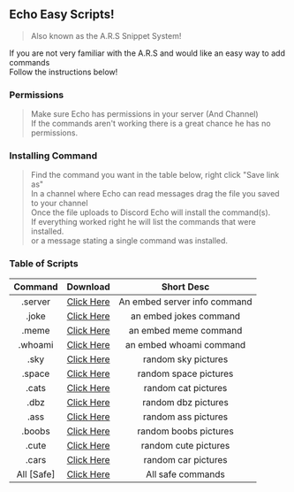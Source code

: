 ## Echo Easy Scripts!
> Also known as the A.R.S Snippet System!  
  
If you are not very familiar with the A.R.S and would like an easy way to add commands  
Follow the instructions below!
  
### Permissions
> Make sure Echo has permissions in your server (And Channel)  
If the commands aren't working there is a great chance he has no permissions.  
  
### Installing Command
> Find the command you want in the table below, right click "Save link as"  
In a channel where Echo can read messages drag the file you saved to your channel  
Once the file uploads to Discord Echo will install the command(s).  
If everything worked right he will list the commands that were installed.  
or a message stating a single command was installed.  
  
### Table of Scripts
| Command | Download | Short Desc |  
| :--: | :--: | :--: |  
| .server | [Click Here](https://raw.githubusercontent.com/proxikal/Echo/master/EasyScripts/embed.server.snippet.ars) | An embed server info command |
| .joke | [Click Here](https://raw.githubusercontent.com/proxikal/Echo/master/EasyScripts/embed.jokes.snippet.ars) | an embed jokes command |
| .meme | [Click Here](https://raw.githubusercontent.com/proxikal/Echo/master/EasyScripts/embed.meme.snippet.ars) | an embed meme command |
| .whoami | [Click Here](https://raw.githubusercontent.com/proxikal/Echo/master/EasyScripts/embed.whoami.snippet.ars) | an embed whoami command |
| .sky | [Click Here](https://raw.githubusercontent.com/proxikal/Echo/master/EasyScripts/sky.snippet.ars) | random sky pictures |
| .space | [Click Here](https://raw.githubusercontent.com/proxikal/Echo/master/EasyScripts/space.snippet.ars) | random space pictures |
| .cats | [Click Here](https://raw.githubusercontent.com/proxikal/Echo/master/EasyScripts/cats.snippet.ars) | random cat pictures |
| .dbz | [Click Here](https://raw.githubusercontent.com/proxikal/Echo/master/EasyScripts/dbz.snippet.ars) | random dbz pictures |
| .ass | [Click Here](https://raw.githubusercontent.com/proxikal/Echo/master/EasyScripts/ass.snippet.ars) | random ass pictures |
| .boobs | [Click Here](https://raw.githubusercontent.com/proxikal/Echo/master/EasyScripts/boobs.snippet.ars) | random boobs pictures |
| .cute | [Click Here](https://raw.githubusercontent.com/proxikal/Echo/master/EasyScripts/cute.snippet.ars) | random cute pictures |
| .cars | [Click Here](https://raw.githubusercontent.com/proxikal/Echo/master/EasyScripts/cars.snippet.ars) | random car pictures |
| All [Safe] | [Click Here](https://raw.githubusercontent.com/proxikal/Echo/master/EasyScripts/combined.safe.snippet.ars) | All safe commands |
